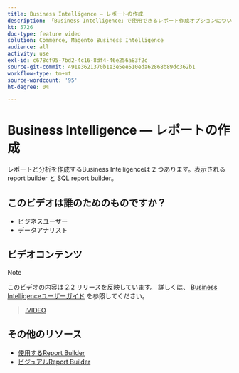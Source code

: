 ```yaml
---
title: Business Intelligence — レポートの作成
description: 「Business Intelligence」で使用できるレポート作成オプションについて説明します。
kt: 5726
doc-type: feature video
solution: Commerce, Magento Business Intelligence
audience: all
activity: use
exl-id: c678cf95-7bd2-4c16-8df4-46e256a83f2c
source-git-commit: 491e3621370b1e3e5ee510eda62868b89dc362b1
workflow-type: tm+mt
source-wordcount: '95'
ht-degree: 0%

---
```


# Business Intelligence — レポートの作成

レポートと分析を作成するBusiness Intelligenceは 2 つあります。表示される report builder と SQL report builder。

## このビデオは誰のためのものですか？

- ビジネスユーザー
- データアナリスト

## ビデオコンテンツ

>[!NOTE]
>
>このビデオの内容は 2.2 リリースを反映しています。 詳しくは、 [Business Intelligenceユーザーガイド](https://docs.magento.com/mbi/) を参照してください。

>[!VIDEO](https://video.tv.adobe.com/v/35981?quality=12&learn=on)

## その他のリソース

- [使用するReport Builder](https://docs.magento.com/mbi/data-user/reports/report-builder-options.html)
- [ビジュアルReport Builder](https://docs.magento.com/mbi/data-user/reports/ess-rpt-build-visual.html)
